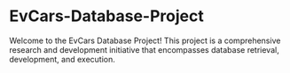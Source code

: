 # EvCars-Database-Project
Welcome to the EvCars Database Project! This project is a comprehensive research and development initiative that encompasses database retrieval, development, and execution.
